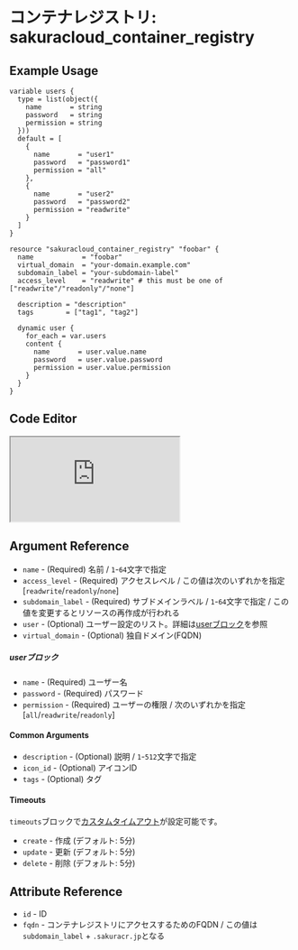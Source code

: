 # コンテナレジストリ: sakuracloud_container_registry

## Example Usage

```hcl
variable users {
  type = list(object({
    name       = string
    password   = string
    permission = string
  }))
  default = [
    {
      name       = "user1"
      password   = "password1"
      permission = "all"
    },
    {
      name       = "user2"
      password   = "password2"
      permission = "readwrite"
    }
  ]
}

resource "sakuracloud_container_registry" "foobar" {
  name            = "foobar"
  virtual_domain  = "your-domain.example.com"
  subdomain_label = "your-subdomain-label"
  access_level    = "readwrite" # this must be one of ["readwrite"/"readonly"/"none"]

  description = "description"
  tags        = ["tag1", "tag2"]

  dynamic user {
    for_each = var.users
    content {
      name       = user.value.name
      password   = user.value.password
      permission = user.value.permission
    }
  }
}
```

<div class="editor">

<h2>Code Editor</h2>

<iframe src="https://zouen-alpha.usacloud.jp/#resource/container_registry"></iframe>

</div>


## Argument Reference

* `name` - (Required) 名前 / `1`-`64`文字で指定
* `access_level` - (Required) アクセスレベル / この値は次のいずれかを指定 [`readwrite`/`readonly`/`none`]
* `subdomain_label` - (Required) サブドメインラベル /  `1`-`64`文字で指定 / この値を変更するとリソースの再作成が行われる
* `user` - (Optional) ユーザー設定のリスト。詳細は[userブロック](#user)を参照
* `virtual_domain` - (Optional) 独自ドメイン(FQDN)


##### userブロック

* `name` - (Required) ユーザー名
* `password` - (Required) パスワード
* `permission` - (Required) ユーザーの権限 / 次のいずれかを指定 [`all`/`readwrite`/`readonly`]

#### Common Arguments

* `description` - (Optional) 説明 / `1`-`512`文字で指定
* `icon_id` - (Optional) アイコンID
* `tags` - (Optional) タグ

#### Timeouts

`timeouts`ブロックで[カスタムタイムアウト](https://www.terraform.io/docs/configuration/resources.html#operation-timeouts)が設定可能です。  

* `create` - 作成 (デフォルト: 5分)
* `update` - 更新 (デフォルト: 5分)
* `delete` - 削除 (デフォルト: 5分)

## Attribute Reference

* `id` - ID
* `fqdn` - コンテナレジストリにアクセスするためのFQDN / この値は`subdomain_label` + `.sakuracr.jp`となる



